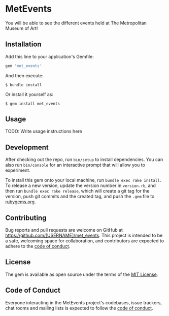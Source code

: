 # MetEvents

You will be able to see the different events held at The Metropolitan Museum of Art!

## Installation

Add this line to your application's Gemfile:

```ruby
gem 'met_events'
```

And then execute:

    $ bundle install

Or install it yourself as:

    $ gem install met_events

## Usage

TODO: Write usage instructions here

## Development

After checking out the repo, run `bin/setup` to install dependencies. You can also run `bin/console` for an interactive prompt that will allow you to experiment.

To install this gem onto your local machine, run `bundle exec rake install`. To release a new version, update the version number in `version.rb`, and then run `bundle exec rake release`, which will create a git tag for the version, push git commits and the created tag, and push the `.gem` file to [rubygems.org](https://rubygems.org).

## Contributing

Bug reports and pull requests are welcome on GitHub at https://github.com/[USERNAME]/met_events. This project is intended to be a safe, welcoming space for collaboration, and contributors are expected to adhere to the [code of conduct](https://github.com/[USERNAME]/met_events/blob/master/CODE_OF_CONDUCT.md).

## License

The gem is available as open source under the terms of the [MIT License](https://opensource.org/licenses/MIT).

## Code of Conduct

Everyone interacting in the MetEvents project's codebases, issue trackers, chat rooms and mailing lists is expected to follow the [code of conduct](https://github.com/[USERNAME]/met_events/blob/master/CODE_OF_CONDUCT.md).

